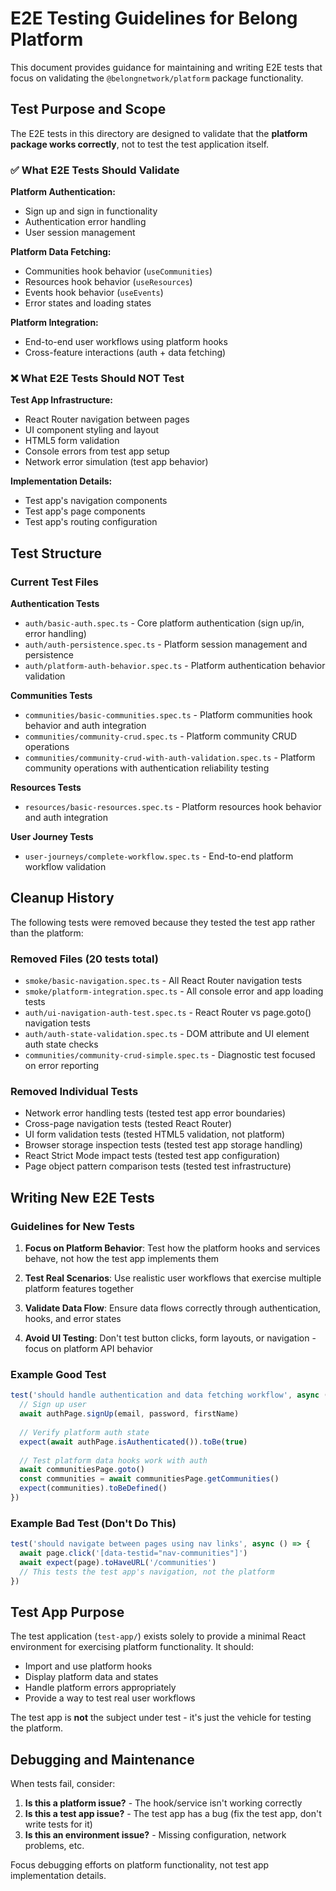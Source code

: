 # E2E Testing Guidelines for Belong Platform

This document provides guidance for maintaining and writing E2E tests that focus on validating the `@belongnetwork/platform` package functionality.

## Test Purpose and Scope

The E2E tests in this directory are designed to validate that the **platform package works correctly**, not to test the test application itself.

### ✅ What E2E Tests Should Validate

**Platform Authentication:**
- Sign up and sign in functionality
- Authentication error handling
- User session management

**Platform Data Fetching:**
- Communities hook behavior (`useCommunities`)
- Resources hook behavior (`useResources`) 
- Events hook behavior (`useEvents`)
- Error states and loading states

**Platform Integration:**
- End-to-end user workflows using platform hooks
- Cross-feature interactions (auth + data fetching)

### ❌ What E2E Tests Should NOT Test

**Test App Infrastructure:**
- React Router navigation between pages
- UI component styling and layout
- HTML5 form validation
- Console errors from test app setup
- Network error simulation (test app behavior)

**Implementation Details:**
- Test app's navigation components
- Test app's page components
- Test app's routing configuration

## Test Structure

### Current Test Files

**Authentication Tests**
- `auth/basic-auth.spec.ts` - Core platform authentication (sign up/in, error handling)
- `auth/auth-persistence.spec.ts` - Platform session management and persistence
- `auth/platform-auth-behavior.spec.ts` - Platform authentication behavior validation

**Communities Tests**
- `communities/basic-communities.spec.ts` - Platform communities hook behavior and auth integration
- `communities/community-crud.spec.ts` - Platform community CRUD operations
- `communities/community-crud-with-auth-validation.spec.ts` - Platform community operations with authentication reliability testing

**Resources Tests**
- `resources/basic-resources.spec.ts` - Platform resources hook behavior and auth integration

**User Journey Tests**
- `user-journeys/complete-workflow.spec.ts` - End-to-end platform workflow validation

## Cleanup History

The following tests were removed because they tested the test app rather than the platform:

### Removed Files (20 tests total)
- `smoke/basic-navigation.spec.ts` - All React Router navigation tests
- `smoke/platform-integration.spec.ts` - All console error and app loading tests
- `auth/ui-navigation-auth-test.spec.ts` - React Router vs page.goto() navigation tests
- `auth/auth-state-validation.spec.ts` - DOM attribute and UI element auth state checks
- `communities/community-crud-simple.spec.ts` - Diagnostic test focused on error reporting

### Removed Individual Tests
- Network error handling tests (tested test app error boundaries)
- Cross-page navigation tests (tested React Router)
- UI form validation tests (tested HTML5 validation, not platform)
- Browser storage inspection tests (tested test app storage handling)
- React Strict Mode impact tests (tested test app configuration)
- Page object pattern comparison tests (tested test infrastructure)

## Writing New E2E Tests

### Guidelines for New Tests

1. **Focus on Platform Behavior**: Test how the platform hooks and services behave, not how the test app implements them

2. **Test Real Scenarios**: Use realistic user workflows that exercise multiple platform features together

3. **Validate Data Flow**: Ensure data flows correctly through authentication, hooks, and error states

4. **Avoid UI Testing**: Don't test button clicks, form layouts, or navigation - focus on platform API behavior

### Example Good Test
```typescript
test('should handle authentication and data fetching workflow', async () => {
  // Sign up user
  await authPage.signUp(email, password, firstName)
  
  // Verify platform auth state
  expect(await authPage.isAuthenticated()).toBe(true)
  
  // Test platform data hooks work with auth
  await communitiesPage.goto()
  const communities = await communitiesPage.getCommunities()
  expect(communities).toBeDefined()
})
```

### Example Bad Test (Don't Do This)
```typescript
test('should navigate between pages using nav links', async () => {
  await page.click('[data-testid="nav-communities"]')
  await expect(page).toHaveURL('/communities')
  // This tests the test app's navigation, not the platform
})
```

## Test App Purpose

The test application (`test-app/`) exists solely to provide a minimal React environment for exercising platform functionality. It should:

- Import and use platform hooks
- Display platform data and states
- Handle platform errors appropriately
- Provide a way to test real user workflows

The test app is **not** the subject under test - it's just the vehicle for testing the platform.

## Debugging and Maintenance

When tests fail, consider:

1. **Is this a platform issue?** - The hook/service isn't working correctly
2. **Is this a test app issue?** - The test app has a bug (fix the test app, don't write tests for it)
3. **Is this an environment issue?** - Missing configuration, network problems, etc.

Focus debugging efforts on platform functionality, not test app implementation details.
